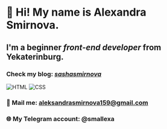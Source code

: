 # 👋 Hi! My name is **Alexandra Smirnova**.
## I'm a beginner *front-end developer* from Yekaterinburg.
### Check my blog: [_sashasmirnova_](https://www.instagram.com/_sashasmirnova_)
![HTML](https://img.shields.io/badge/-HTML-090909?style=flat&logo=HTML)
![CSS](https://img.shields.io/badge/-CSS-090909?style=flat&logo=CSS)
### 📧 Mail me: aleksandrasmirnova159@gmail.com
### 🌐 My Telegram account: @smallexa
